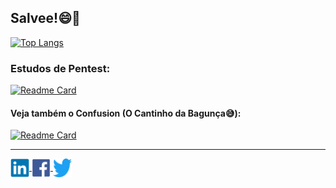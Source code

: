 ## Salvee!😄🤩

[![Top Langs](https://github-readme-stats.vercel.app/api/top-langs/?username=Felipesco&langs_count=10&layout=compact&theme=radical&custom_title=Linguagens)](https://github.com/Felipesco)

### Estudos de Pentest:

[![Readme Card](https://github-readme-stats.vercel.app/api/pin/?username=Felipesco&repo=Pentest-Studies&theme=radical)](https://github.com/Felipesco/Confusion)

#### Veja também o **Confusion** (O Cantinho da Bagunça😅):

[![Readme Card](https://github-readme-stats.vercel.app/api/pin/?username=Felipesco&repo=Confusion&theme=radical)](https://github.com/Felipesco/Confusion)

___

<a href="https://www.linkedin.com/in/felipe-santos-de-almeida-a211301b8/" target="_blank">
  <img align="center" alt="Felipe Santos-LinkedIn" height="30" width="30" src="https://raw.githubusercontent.com/devicons/devicon/master/icons/linkedin/linkedin-original.svg" style="max-width:100%;">
</a>
<a href="https://www.facebook.com/profile.php?id=100006484145243" target="_blank">
  <img align="center" alt="Felipe Santos-Facebook" height="30" width="30" src="https://raw.githubusercontent.com/devicons/devicon/master/icons/facebook/facebook-original.svg" style="max-width:100%;">
</a>
<a href="https://twitter.com/programad0" target="_blank">
  <img align="center" alt="Felipe Santos-Twitter" height="30" width="30" src="https://raw.githubusercontent.com/devicons/devicon/master/icons/twitter/twitter-original.svg" style="max-width:100%;">
</a>

